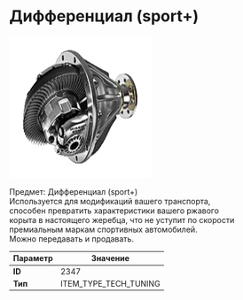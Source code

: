 # Дифференциал (sport+)

![Item Image](../img/2347.webp?raw=true)

Предмет: Дифференциал (sport+)<br>Используется для модификаций вашего транспорта, <br>способен превратить характеристики вашего ржавого<br>корыта в настоящего жеребца, что не уступит по скорости<br>премиальным маркам спортивных автомобилей.<br>Можно передавать и продавать.


| Параметр | Значение |
|----------|----------|
| **ID** | 2347 |
| **Тип** | ITEM_TYPE_TECH_TUNING |

